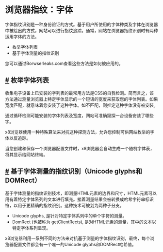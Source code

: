 # 浏览器指纹：字体

字体指纹识别是一种身份验证的方式。基于用户所使用的字体种类及字体在浏览器中被绘出的方式，网站可以进行指纹追踪。通常，网站在浏览器指纹识别时有两种运用字体的方法。

* 枚举字体列表
* 基于字体测量的指纹识别

您可以通过Borwserleaks.com查看这些方法是如何被应用的。

## [#](liu-lan-qi-zhi-wen-zi-ti.md#枚举字体列表) 枚举字体列表 <a href="mei-ju-zi-ti-lie-biao" id="mei-ju-zi-ti-lie-biao"></a>

收集电子设备上已安装的字列表的最常用方法是CSS的自我检测。简而言之，该方法通过测量浏览器上特定字体显示的一个短语的宽度来获取您的字体列表。如果宽度匹配，就意味着您安装了这种字体。如不匹配，则推定这种字体没有被安装。

通过循环检测可能安装的字体列表及宽度，网站可准确窥探一台设备安装了哪些字。

x8浏览器使用一种特殊算法来对抗这种探测方法，允许您控制可供网站枚举的字体以反追踪。

当您创建和保存一个浏览器配置文件时，x8浏览器会自动生成一个随机字体表，将其显示给网站终端。

## [#](liu-lan-qi-zhi-wen-zi-ti.md#基于字体测量的指纹识别-unicode-glyphs和domrect) 基于字体测量的指纹识别（Unicode glyphs和DOMRect） <a href="ji-yu-zi-ti-ce-liang-de-zhi-wen-shi-bie-unicodeglyphs-he-domrect" id="ji-yu-zi-ti-ce-liang-de-zhi-wen-shi-bie-unicodeglyphs-he-domrect"></a>

基于字体测量的指纹识别技术，即测量HTML元素的边界和尺寸，HTML元素可以用有着特定字体系列的文本进行填充。接着测量结果会被转换成哈希字符串标识符，以用于更精确的指纹识别。这种技术可被划为两种子分支。

* Unicode glyphs, 是针对特定字体系列中的单个字符的测量。
* DomRect (也被称为 getClientRects), 是对HTML元素的测量，其中的文本以特定字体系列呈现。

x8浏览器利用一系列不同的方法来对抗基于测量的字体指纹识别，最终，每个浏览器配置文件都会有一个唯一的Unicode glyphs和DOMRect哈希值。

